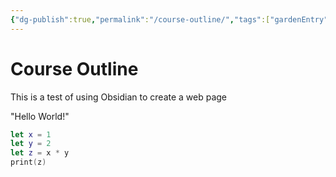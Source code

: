 ```yaml
---
{"dg-publish":true,"permalink":"/course-outline/","tags":["gardenEntry"]}
---
```


# Course Outline
This is a test of using Obsidian to create a web page

"Hello World!"

 ```swift
 let x = 1
 let y = 2
 let z = x * y
 print(z)
 ```
